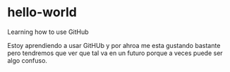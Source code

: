 # hello-world
Learning how to use GitHub

Estoy aprendiendo a usar GitHUb y por ahroa me esta gustando bastante pero tendremos que ver que tal va en un futuro porque a veces puede ser algo confuso.
